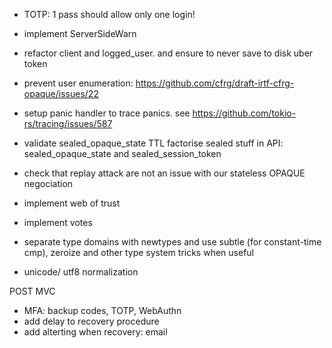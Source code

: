- TOTP: 1 pass should allow only one login!

- implement ServerSideWarn

- refactor client and logged_user. and ensure to never save to disk uber token

- prevent user enumeration: https://github.com/cfrg/draft-irtf-cfrg-opaque/issues/22

- setup panic handler to trace panics. see https://github.com/tokio-rs/tracing/issues/587

- validate sealed_opaque_state TTL 
  factorise sealed stuff in API: sealed_opaque_state and sealed_session_token

- check that replay attack are not an issue with our stateless OPAQUE negociation

- implement web of trust

- implement votes


- separate type domains with newtypes and use subtle (for constant-time cmp), zeroize and other type system tricks when useful
- unicode/ utf8 normalization

POST MVC

- MFA: backup codes, TOTP, WebAuthn
- add delay to recovery procedure
- add alterting when recovery: email